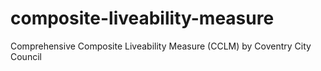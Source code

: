 # composite-liveability-measure
Comprehensive Composite Liveability Measure (CCLM) by Coventry City Council
